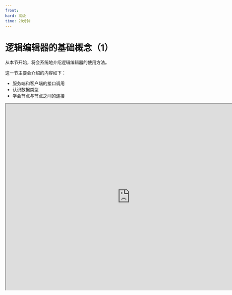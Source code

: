 ```yaml
---
front:
hard: 高级
time: 20分钟
---
```

# 逻辑编辑器的基础概念（1）

从本节开始，将会系统地介绍逻辑编辑器的使用方法。

这一节主要会介绍的内容如下：

- 服务端和客户端的接口调用
- 认识数据类型
- 学会节点与节点之间的连接

<iframe src="https://cc.163.com/act/m/daily/iframeplayer/?id=6328659bc6dfd1bb76f1d124" width="800" height="600" allow="fullscreen"/>

## 服务器和客户端的接口调用

在开始了解服务器和客户端的接口之前，我们首先需要明确客户端和服务器的概念。

在我的世界游戏中，游戏的运算部分主要分为服务器和客户端两个部分，它们各自拥有各自的职责，负责游戏的不同部分的运算，并且两者之间可以互相通信，来同步一些信息。下面列出了一部分服务器、客户端负责的部分

### 服务端

- 伤害

- 血量

- 位置

- 方块


### 客户端

- UI
- 特效
- 3D渲染

不难看出，服务端主要负责处理所有实体，玩家的数据。而客户端主要负责处理本地玩家，实体以及视觉上的数据。

因而，我们在逻辑编辑器的逻辑编辑时，所调用的接口，是因服务器和客户端的职责不同，而分开的。例如我们要做一个时装模组，我们服务端所需要处理的数据是每个玩家装备了什么时装，并将所有数据发送到客户端进行时装的渲染。

接下来我们进入逻辑编辑器来实际操作。

首先新建一个空白附加包，创建一个玩家预设，并创建蓝图零件，将其挂载在玩家预设中，操作步骤可以回顾[上一节](./0-制作第一个蓝图零件.html)。然后打开到逻辑编辑器。

我们创建一个`设置是否下雨`的节点

![](./images/14.png)

可以看到，在创建节点的搜索框中，开头的部分是`服务端接口`，代表这个接口只有在服务端的相关逻辑中能被调用。相对应的，如果前面显示是`客户端接口`，则只能在客户端的逻辑中被调用。

## 数据类型

![](./images/15.png)

逻辑编辑器中涉及到一些数据的传递，就像上方图片中的节点所示。这些数据都有规定的类型，见下表。

|   数据类型    | 说明                                                         |
| :-----------: | :----------------------------------------------------------- |
| 布尔值(bool)  | 布尔值只有“真”“假”两种取值情况，关系判断、逻辑运算后产生的值都是布尔值。 |
|   整数(int)   | 如-2、0、100等都是整数。                                     |
| 浮点数(float) | 非整数均用浮点数来表示（这是通俗的理解方式），大部分时候开发者无需关心游戏中的数字是整数还是浮点数。 |
|  字符串(str)  | 游戏中玩家在聊天频道的发言、文字提示等都是字符串。           |
|  字典(dict)   | 一一对应的数据的映射，例如玩家和它们的所在坐标，就是可以用字典来表示，一个玩家对应一个坐标。 |
|  列表(list)   | 一个或多个数据的集合，可重复，例如玩家的xyz坐标就可以使用列表来表示。 |
| 对象(object)  | 所有类型的数据都是一个对象。                                 |

## 节点之间的连接

节点之间有两种连线方式，分别是**执行连线**（橙色）和**数据连线**（蓝色）。

**执行连线**必须从一个节点的Out端口连到下一个节点的In端口。代表了节点之间的执行顺序，从第一个节点开始，向连线的方向依次执行。

**数据连线**只代表数据的传递路径，不代表节点的执行顺序。连线的两端需要保证数据类型匹配，如果不匹配，需要在中间加上必要的类型转换。

![](./images/08.png)

> **注：**
> 1. 不是所有的节点都需要执行连线。例如加法（+）节点，就只需要用数据连线传入两个值，然后右数据连线传出。它的加法逻辑在哪里被调用，就会在哪里被执行。
> ![](./images/A.png)
>
>2. 不是每一个Out端口都需要有执行连线相连。例如条件节点会判断输入的布尔值为真还是假，如果是真，则执行“真”这个Out端口的逻辑；如果是假，则执行“假”这个Out端口的逻辑。若你只希望当布尔值为真的时候执行逻辑，但为假的时候不进行任何操作，你就可以将“假”这个Out端口留空，不需要连任何连线。
> ![](./images/B.png)

# 课后作业

尝试在服务端初始化事件中，设置世界规则的玩家立即重生规则为真。

## 操作步骤

首先，我们希望实现的效果是：在服务端初始化之后设置世界规则（GameRules）。

那么我们的节点连线，就应该从服务端初始化这里开始连接，并且只能调用服务器相关的接口。

![](./images/16.png)

我们在服务端初始化节点后连出一个执行连线，在搜索框中搜索`规则`，选择`SetGameRulesInfoServer(设置游戏规则)`，可以注意到，这个接口注明了是服务端接口。

接下来我们去文档中查找这个节点中的详细参数解释。

文档的地址: [点我](https://mc.163.com/dev/apidocs.html)

![](./images/17.png)

在文档中搜索这个接口相关的英文或者中文，找到对应的说明。

> 1. 如果你还不清楚自己想要的效果应该用哪个节点来实现，你可以先在文档搜索框中输入关键词，浏览相关节点。找到之后，可以复制该接口名，比如这里的`SetGameRulesInfoServer`，然后粘贴到逻辑编辑器的节点输入框中。
>
>2. 在逻辑编辑器的节点列表中，【内置游戏节点】这一分类下有非常庞杂的节点供你选择。如果你创建了一个内置游戏节点，但不清楚它的具体用法，可以将鼠标悬浮在这个节点名称上，稍等片刻就会弹出一个tip，里面有节点对应的文档链接，直接点击链接就可以跳转到该节点的在线文档。
>![](./images/C.png)


![](./images/18.png)

在文档中可以看到示例，也可以看到备注。

> 其中游戏规则字典中每一项都为可选参数,但是设置option_info或者cheat_info其中一项子项后，必须加上option_info或者cheat_info。

从示例中我们了解到如下信息：如果我们需要设置立即重生为真，首先需要构造一个**字典**，然后设置字典中的**值**，并将这个字典**传递给接口**。

查询到如何编写之后，我们就可以在逻辑编辑器中右键新建节点，构造一个字典。不难看出，游戏规则字典是一个两个字典嵌套而成的字典。所以我们先在搜索框中搜索`构造字典`，然后填写对应参数。

![](./images/19.png)

根据我们所学的数据类型的指示，字典的key应该为str类型，值应该为bool类型。我们在字典中key1处选择str，填写`immediate_respawn`，value1选择为bool，并勾选为true。

如果我们需要设置多个规则，就可以在右侧属性窗口中，修改这个字典的长度，让他产生多个一一对应的key和value。

接下来再构造一个字典，key1选择为str，填写`option_info`，并将上一个字典的Dict输出，拖动到新字典的value1处进行连接。

![](./images/20.png)

这样我们就得到了一个字典，它的内容是

```json
{
    "option_info": {
      "immediate_respawn": True
    }
}
```

这样我们就完成了游戏规则字典的构造，找到`设置游戏规则`这个节点，还有需要一个参数，是存档ID。存档ID可以通过下面的接口获取。

![](./images/21.png)

可以看到，这是双端接口，代表是服务端和客户端双端都可以使用的。

这样我们就得到了所有需要的参数，就可以按照下图方式进行连接。

![](./images/22.png)

随后我们就可以点击“保存”后再点击“运行”，进入游戏测试，看看是否会立即重生。
